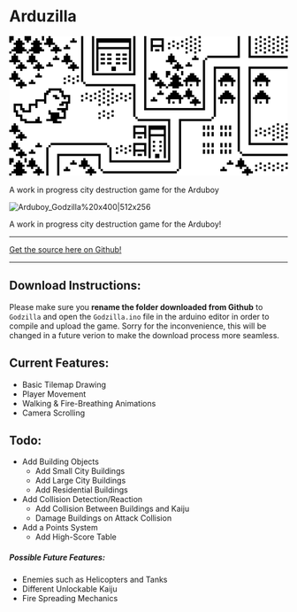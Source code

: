 # Arduzilla

![](https://raw.githubusercontent.com/CodyMason/Arduzilla/master/images/Arduboy_Godzilla%20x400.png)

A work in progress city destruction game for the Arduboy

![Arduboy_Godzilla%20x400|512x256](upload://6VBN7JFNbmqZLokGvihD0zQeNIh.png)

A work in progress city destruction game for the Arduboy!

<hr>

[Get the source here on Github!](https://github.com/CodyMason/Arduzilla)

<hr>

## Download Instructions:
Please make sure you **rename the folder downloaded from Github** to `Godzilla` and open the `Godzilla.ino` file in the arduino editor in order to compile and upload the game. Sorry for the inconvenience, this will be changed in a future verion to make the download process more seamless.

## Current Features:
- Basic Tilemap Drawing
- Player Movement
- Walking & Fire-Breathing Animations
- Camera Scrolling

## Todo:
- Add Building Objects
  - Add Small City Buildings
  - Add Large City Buildings
  - Add Residential Buildings
- Add Collision Detection/Reaction
  - Add Collision Between Buildings and Kaiju
  - Damage Buildings on Attack Collision
- Add a Points System
  - Add High-Score Table

##### Possible Future Features:
- Enemies such as Helicopters and Tanks
- Different Unlockable Kaiju
- Fire Spreading Mechanics
